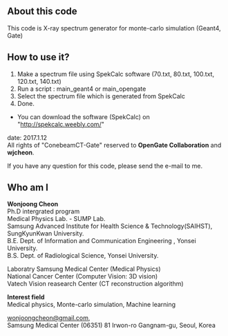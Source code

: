 ## About this code  
This code is X-ray spectrum generator for monte-carlo simulation (Geant4, Gate)

## How to use it? 
1) Make a spectrum file using SpekCalc software (70.txt, 80.txt, 100.txt, 120.txt, 140.txt)  
2) Run a script : main_geant4 or main_opengate  
3) Select the spectrum file which is generated from SpekCalc  
4) Done.  

* You can download the software (SpekCalc) on "http://spekcalc.weebly.com/"



date: 2017.1.12  
All rights of "ConebeamCT-Gate" reserved to **OpenGate Collaboration** and **wjcheon**.  

If you have any question for this code, please send the e-mail to me.  
     



## Who am I 
**Wonjoong Cheon**  
Ph.D intergrated program  
Medical Physics Lab. - SUMP Lab.  
Samsung Advanced Institute for Health Science & Technology(SAIHST), SungKyunKwan University.  
B.E. Dept. of Information and Communication Engineering , Yonsei University.  
B.S. Dept. of Radiological Science, Yonsei University.  

Laboratry
Samsung Medical Center (Medical Physics)  
National Cancer Center (Computer Vision: 3D vision)  
Vatech Vision reasearch Center (CT reconstruction algorithm)  

**Interest field**  
Medical physics, Monte-carlo simulation, Machine learning  

wonjoongcheon@gmail.com,   
Samsung Medical Center (06351) 81 Irwon-ro Gangnam-gu, Seoul, Korea